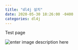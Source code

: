 ```yaml
---
title: "dl4j 설치"
date: 2020-05-30 18:26:00 -0400
categories: dl4j
---
```

Test page

![enter image description here](x-special/nautilus-clipboard%20copy%20file:///home/prlhspt/Downloads/repository-open-graph-template.png)
<!--stackedit_data:
eyJoaXN0b3J5IjpbMTc3Njc4NDY4N119
-->